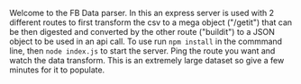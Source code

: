 Welcome to the FB Data parser. In this an express server is used with 2 different routes to first transform the csv to a mega object ("/getit") that can be then digested and converted by the other route ("buildit") to a JSON object to be used in an api call. To use run `npm install` in the commmand line, then `node index.js` to start the server. Ping the route you want and watch the data transform. This is an extremely large dataset so give a few minutes for it to populate. 